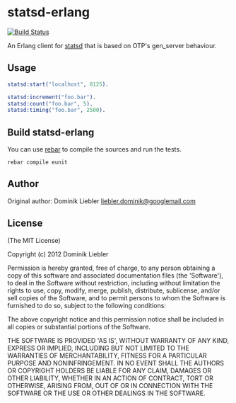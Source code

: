 # statsd-erlang

[![Build Status](https://secure.travis-ci.org/domnikl/statsd-erlang.png)](http://travis-ci.org/domnikl/statsd-erlang)

An Erlang client for [statsd](https://github.com/etsy/statsd) that is based on OTP's gen_server behaviour.

## Usage

```erlang
statsd:start("localhost", 8125).

statsd:increment("foo.bar").
statsd:count("foo.bar", 5).
statsd:timing("foo.bar", 2500).
```

## Build statsd-erlang

You can use [rebar](https://github.com/basho/rebar/) to compile the sources and run the tests.

```
rebar compile eunit
```

## Author

Original author: Dominik Liebler <liebler.dominik@googlemail.com>

## License

(The MIT License)

Copyright (c) 2012 Dominik Liebler

Permission is hereby granted, free of charge, to any person obtaining
a copy of this software and associated documentation files (the
'Software'), to deal in the Software without restriction, including
without limitation the rights to use, copy, modify, merge, publish,
distribute, sublicense, and/or sell copies of the Software, and to
permit persons to whom the Software is furnished to do so, subject to
the following conditions:

The above copyright notice and this permission notice shall be
included in all copies or substantial portions of the Software.

THE SOFTWARE IS PROVIDED 'AS IS', WITHOUT WARRANTY OF ANY KIND,
EXPRESS OR IMPLIED, INCLUDING BUT NOT LIMITED TO THE WARRANTIES OF
MERCHANTABILITY, FITNESS FOR A PARTICULAR PURPOSE AND NONINFRINGEMENT.
IN NO EVENT SHALL THE AUTHORS OR COPYRIGHT HOLDERS BE LIABLE FOR ANY
CLAIM, DAMAGES OR OTHER LIABILITY, WHETHER IN AN ACTION OF CONTRACT,
TORT OR OTHERWISE, ARISING FROM, OUT OF OR IN CONNECTION WITH THE
SOFTWARE OR THE USE OR OTHER DEALINGS IN THE SOFTWARE.